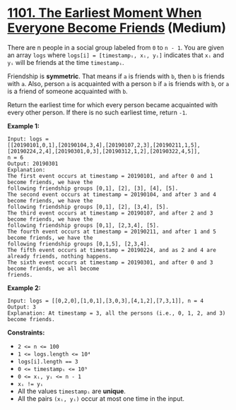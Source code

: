 # [1101. The Earliest Moment When Everyone Become Friends][link] (Medium)

[link]: https://leetcode.com/problems/the-earliest-moment-when-everyone-become-friends/

There are n people in a social group labeled from `0` to `n - 1`. You are given an array `logs` where
`logs[i] = [timestampᵢ, xᵢ, yᵢ]` indicates that `xᵢ` and `yᵢ` will be friends at the time
`timestampᵢ`.

Friendship is **symmetric**. That means if `a` is friends with `b`, then `b` is friends with `a`.
Also, person `a` is acquainted with a person `b` if `a` is friends with `b`, or `a` is a friend of
someone acquainted with `b`.

Return the earliest time for which every person became acquainted with every other person. If there
is no such earliest time, return `-1`.

**Example 1:**

```
Input: logs =
[[20190101,0,1],[20190104,3,4],[20190107,2,3],[20190211,1,5],[20190224,2,4],[20190301,0,3],[20190312,1,2],[20190322,4,5]],
n = 6
Output: 20190301
Explanation:
The first event occurs at timestamp = 20190101, and after 0 and 1 become friends, we have the
following friendship groups [0,1], [2], [3], [4], [5].
The second event occurs at timestamp = 20190104, and after 3 and 4 become friends, we have the
following friendship groups [0,1], [2], [3,4], [5].
The third event occurs at timestamp = 20190107, and after 2 and 3 become friends, we have the
following friendship groups [0,1], [2,3,4], [5].
The fourth event occurs at timestamp = 20190211, and after 1 and 5 become friends, we have the
following friendship groups [0,1,5], [2,3,4].
The fifth event occurs at timestamp = 20190224, and as 2 and 4 are already friends, nothing happens.
The sixth event occurs at timestamp = 20190301, and after 0 and 3 become friends, we all become
friends.
```

**Example 2:**

```
Input: logs = [[0,2,0],[1,0,1],[3,0,3],[4,1,2],[7,3,1]], n = 4
Output: 3
Explanation: At timestamp = 3, all the persons (i.e., 0, 1, 2, and 3) become friends.
```

**Constraints:**

- `2 <= n <= 100`
- `1 <= logs.length <= 10⁴`
- `logs[i].length == 3`
- `0 <= timestampᵢ <= 10⁹`
- `0 <= xᵢ, yᵢ <= n - 1`
- `xᵢ != yᵢ`
- All the values `timestampᵢ` are **unique**.
- All the pairs `(xᵢ, yᵢ)` occur at most one time in the input.
